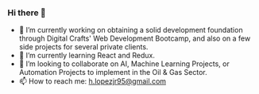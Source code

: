 ### Hi there 👋

- 🔭 I’m currently working on obtaining a solid development foundation through Digital Crafts' Web Development Bootcamp, and also on a few side projects for several private clients.
- 🌱 I’m currently learning React and Redux.
- 👯 I’m looking to collaborate on AI, Machine Learning Projects, or Automation Projects to implement in the Oil & Gas Sector.
- 📫 How to reach me: h.lopezjr95@gmail.com


